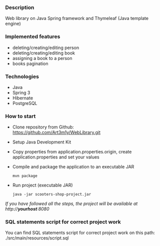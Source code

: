 ### Description
Web library on Java Spring framework and Thymeleaf (Java template engine)
### Implemented features
+ deleting/creating/editing person
+ deleting/creating/editing book
+ assigning a book to a person
+ books pagination
### Technologies 
+ Java
+ Spring 3
+ Hibernate
+ PostgreSQL
### How to start
+ Clone repository from Github: https://github.com/Art3m1y/WebLibrary.git
+ Setup Java Development Kit
+ Copy properties from application.properties.origin, create application.properties and set your values
+ Compile and package the application to an executable JAR 

  ```mvn package```
+ Run project (executable JAR)

  ```java -jar scooters-shop-project.jar```
  
_If you have followed all the steps, the project will be available at http://__yourhost__:8080_
### SQL statements script for correct project work
You can find SQL statements script for correct project work on this path: ./src/main/resources/script.sql
